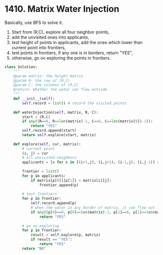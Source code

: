 # 1410. Matrix Water Injection



Basically, use BFS to solve it.

1. Start from \(R,C\), explore all four neighbor points, 
2. add the unvisited ones into applicants, 
3. test height of points in applicants, add the ones which lower than current point into frontiers, 
4. test points in frontiers, if any one is in borders,  return "YES", 
5. otherwise, go on exploring the points in frontiers.

```python
class Solution:
    """
    @param matrix: the height matrix
    @param R: the row of (R,C)
    @param C: the columns of (R,C)
    @return: Whether the water can flow outside
    """
    def __init__(self):
        self.record = list() # record the visited points
        
    def waterInjection(self, matrix, R, C):
        start = (R,C)
        if any((R==0, R==len(matrix)-1, C==0, C==len(matrix[0])-1)):
            return "YES"
        self.record.append(start)
        return self.explore(start, matrix)
        
    def explore(self, cur, matrix):
        # current point
        (i, j) = cur 
        # all unvisited neighbors
        applicants = [x for x in [(i+1,j), (i,j+1), (i-1,j), (i,j-1)] if x not in self.record]
        
        frontier = list()
        for p in applicants:
            if matrix[p[0]][p[1]] < matrix[i][j]:
                frontier.append(p)
                
        # test frontiers        
        for p in frontier:
            self.record.append(p)
            # when the water in any border of matrix, it can flow out
            if any((p[0]==0, p[0]==len(matrix)-1, p[1]==0, p[1]==len(matrix[0])-1)):
                return "YES"
                
        # go on exploring        
        for p in frontier:
            result = self.explore(p, matrix)
            if result == "YES":
                return "YES"
        return "NO"
        
```

